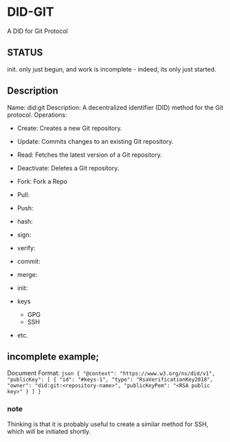 # DID-GIT
A DID for Git Protocol

## STATUS
init.  only just begun, and work is incomplete - indeed, its only just started.

## Description
Name: did:git
Description: A decentralized identifier (DID) method for the Git protocol.
Operations:
- Create: Creates a new Git repository.
- Update: Commits changes to an existing Git repository.
- Read: Fetches the latest version of a Git repository.
- Deactivate: Deletes a Git repository.
- Fork: Fork a Repo
- Pull: 
- Push:
- hash:
- sign:
- verify:
- commit:
- merge:
- init:
- keys
  - GPG
  - SSH

- etc.



## incomplete example;

Document Format:
``json
{
  "@context": "https://www.w3.org/ns/did/v1",
  "publicKey": [
    {
      "id": "#keys-1",
      "type": "RsaVerificationKey2018",
      "owner": "did:git:<repository-name>",
      "publicKeyPem": "<RSA public key>"
    }
  ]
}
``

### note
Thinking is that it is probably useful to create a similar method for SSH, which will be initiated shortly.